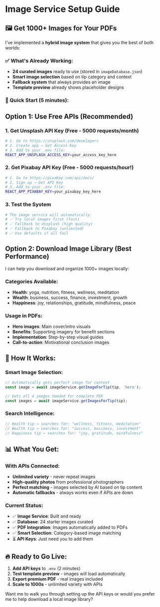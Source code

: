 # Image Service Setup Guide

## 🖼️ Get 1000+ Images for Your PDFs

I've implemented a **hybrid image system** that gives you the best of both worlds:

### ✅ What's Already Working:
- **24 curated images** ready to use (stored in `imageDatabase.json`)
- **Smart image selection** based on tip category and context
- **Fallback system** that always provides an image
- **Template preview** already shows placeholder designs

### 🚀 Quick Start (5 minutes):

## Option 1: Use Free APIs (Recommended)

### 1. Get Unsplash API Key (Free - 5000 requests/month)
```bash
# 1. Go to https://unsplash.com/developers
# 2. Create app → Get Access Key
# 3. Add to your .env file:
REACT_APP_UNSPLASH_ACCESS_KEY=your_access_key_here
```

### 2. Get Pixabay API Key (Free - 5000 requests/hour!)
```bash
# 1. Go to https://pixabay.com/api/docs/
# 2. Sign up → Get API Key  
# 3. Add to your .env file:
REACT_APP_PIXABAY_KEY=your_pixabay_key_here
```

### 3. Test the System
```bash
# The image service will automatically:
# ✅ Try local images first (fast)
# ✅ Fallback to Unsplash (high quality)
# ✅ Fallback to Pixabay (unlimited)
# ✅ Use defaults if all fail
```

## Option 2: Download Image Library (Best Performance)

I can help you download and organize 1000+ images locally:

### Categories Available:
- **Health**: yoga, nutrition, fitness, wellness, meditation
- **Wealth**: business, success, finance, investment, growth  
- **Happiness**: joy, relationships, gratitude, mindfulness, peace

### Usage in PDFs:
- **Hero images**: Main cover/intro visuals
- **Benefits**: Supporting imagery for benefit sections
- **Implementation**: Step-by-step visual guides
- **Call-to-action**: Motivational conclusion images

## 🎯 How It Works:

### Smart Image Selection:
```javascript
// Automatically gets perfect image for context
const image = await imageService.getImageForTip(tip, 'hero');

// Gets all 4 images needed for complete PDF
const images = await imageService.getImagesForTip(tip);
```

### Search Intelligence:
```javascript
// Health tip → searches for: "wellness, fitness, meditation"
// Wealth tip → searches for: "success, business, investment"  
// Happiness tip → searches for: "joy, gratitude, mindfulness"
```

## 📊 What You Get:

### With APIs Connected:
- **Unlimited variety** - never repeat images
- **High-quality photos** from professional photographers
- **Perfect matching** - images selected by AI based on tip content
- **Automatic fallbacks** - always works even if APIs are down

### Current Status:
- ✅ **Image Service**: Built and ready
- ✅ **Database**: 24 starter images curated
- ✅ **PDF Integration**: Images automatically added to PDFs
- ✅ **Smart Selection**: Category-based image matching
- ⏳ **API Keys**: Just need you to add them

## 🔥 Ready to Go Live:

1. **Add API keys** to `.env` (2 minutes)
2. **Test template preview** - images will load automatically
3. **Export premium PDF** - real images included
4. **Scale to 1000s** - unlimited variety with APIs

Want me to walk you through setting up the API keys or would you prefer me to help download a local image library?